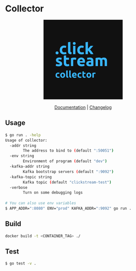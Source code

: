 # Collector

<p align="center">
    <img src="/services/clickstream/docs/resources/images/clickstream_collector.png" width="256" height="256" />
</p>

<p align="center">
    <a href="/services/clickstream/docs/components/collector/index.md">Documentation</a> |
    <a href="./CHANGELOG.md">Changelog</a>
</p>

## Usage
```sh
$ go run . -help
Usage of collector:
  -addr string
        The address to bind to (default ":50051")
  -env string
        Environment of program (default "dev")
  -kafka-addr string
        Kafka bootstrap servers (default ":9092")
  -kafka-topic string
        Kafka topic (default "clickstream-test")
  -verbose
        Turn on some debugging logs

# You can also use env variables
$ APP_ADDR=":8080" ENV="prod" KAFKA_ADDR=":9092" go run .
```

## Build
```sh
docker build -t <CONTAINER_TAG> ./
```

## Test
```sh
$ go test -v .
```
